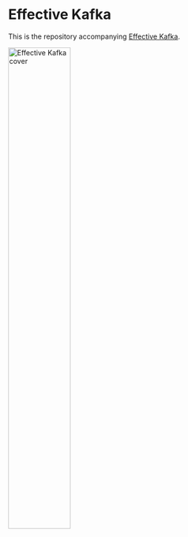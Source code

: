 Effective Kafka
===
This is the repository accompanying [Effective Kafka](https://apachekafkabook.com).

<a href="https://apachekafkabook.com"><img src="https://www.apachekafkabook.com/hero2x.png" width="50%" alt="Effective Kafka cover"/></a>
